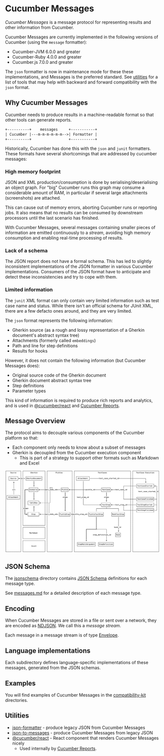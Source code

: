 # Cucumber Messages

*Cucumber Messages* is a message protocol for representing results and other information
from Cucumber.

Cucumber Messages are currently implemented in the following versions of Cucumber (using the `message` formatter):

* Cucumber-JVM 6.0.0 and greater
* Cucumber-Ruby 4.0.0 and greater
* Cucumber.js 7.0.0 and greater

The `json` formatter is now in maintenance mode for these these implementations, and Messages is the preferred standard.
See [utilities](#utilities) for a list of tools that may help with backward and forward compatibility
with the `json` format.

## Why Cucumber Messages

Cucumber needs to produce results in a machine-readable format so that other tools can generate reports.

    +----------+    messages     +-----------+
    | Cucumber |---m-m-m-m-m-m-->| Formatter |
    +----------+                 +-----------+

Historically, Cucumber has done this with the `json` and `junit` formatters.
These formats have several shortcomings that are addressed by cucumber messages:

### High memory footprint

JSON and XML production/consumption is done by serialising/deserialising an object graph. For "big" Cucumber
runs this graph may consume a considerable amount of RAM, in particular if several large attachments
(screenshots) are attached.

This can cause out of memory errors, aborting Cucumber runs or reporting jobs. It also means that no results can be
consumed by downstream processors until the last scenario has finished.

With Cucumber Messages, several messages containing smaller pieces of information are emitted
continuously to a *stream*, avoiding high memory consumption and enabling real-time processing
of results.

### Lack of a schema

The JSON report does not have a formal schema. This has led to slightly inconsistent implementations
of the JSON formatter in various Cucumber implementations. Consumers of the JSON format have
to anticipate and detect these inconsistencies and try to cope with them.

### Limited information

The `junit` XML format can only contain very limited information such as test case name and status.
While there isn't an official schema for JUnit XML, there are a few defacto ones around, and they
are very limited.

The `json` format represents the following information:

* Gherkin source (as a rough and lossy representation of a Gherkin document's abstract syntax tree)
* Attachments (formerly called `embeddings`)
* Path and line for step definitions
* Results for hooks

However, it does not contain the following information (but Cucumber Messages does):

* Original source code of the Gherkin document
* Gherkin document abstract syntax tree
* Step definitions
* Parameter types

This kind of information is required to produce rich reports and analytics, and is
used in [@cucumber/react](https://github.com/cucumber/cucumber-react) and [Cucumber Reports](https://reports.cucumber.io/).

## Message Overview

The protocol aims to decouple various components of the Cucumber platform so that:

* Each component only needs to know about a subset of messages
* Gherkin is decoupled from the Cucumber execution component
  * This is part of a strategy to support other formats such as Markdown and Excel

![messages.png](messages.png)

## JSON Schema

The [jsonschema](jsonschema) directory contains [JSON Schema](https://json-schema.org/)
definitions for each message type.

See [messages.md](messages.md) for a detailed description of each message type.

## Encoding

When Cucumber Messages are stored in a file or sent over a network, they are
encoded as [NDJSON](http://ndjson.org/). We call this a *message stream*.

Each message in a message stream is of type [Envelope](messages.md#envelope).

## Language implementations

Each subdirectory defines language-specific implementations of these messages,
generated from the JSON schemas.

## Examples

You will find examples of Cucumber Messages in the [compatibility-kit](../compatibility-kit/javascript/features) directories.

## Utilities

* [json-formatter](../json-formatter) - produce legacy JSON from Cucumber Messages
* [json-to-messages](../json-to-messages) - produce Cucumber Messages from legacy JSON
* [@cucumber/react](https://github.com/cucumber/cucumber-react) - React component that renders Cucumber Messages nicely
  * Used internally by [Cucumber Reports](https://reports.cucumber.io/).
